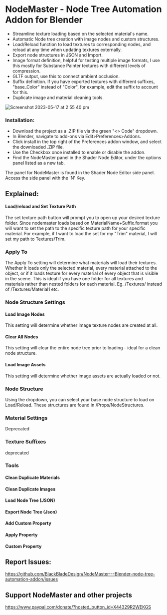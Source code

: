 # NodeMaster - Node Tree Automation Addon for Blender

- Streamline texture loading based on the selected material's name.
- Automatic Node tree creation with image nodes and custom structures.
- Load/Reload function to load textures to corresponding nodes, and reload at any time when updating textures externally.
- Export node structures in JSON and Import. 
- Image format definition, helpful for testing multiple image formats, I use this mostly for Substance Painter textures with different levels of compression.
- GLTF output, use this to connect ambient occlusion. 
- Suffix definition. If you have exported textures with different suffixes, "base_Color" instead of "Color", for example, edit the suffix to account for this.
- Duplicate image and material cleaning tools. 

![Screenshot 2023-05-17 at 2 55 40 pm](https://github.com/BlackBladeDesign/NodeMaster---Blender-node-tree-automation-addon/assets/126746830/a475efe8-d9cc-4708-9dfd-d1b26b9e1d1a)

### Installation:
- Download the project as a .ZIP file via the green "<> Code" dropdown.
- In Blender, navigate to add-ons via Edit>Preferences>Addons.
- Click install in the top right of the Preferences addon window, and select the downloaded .ZIP file. 
- Use the Checkbox once installed to enable or disable the addon. 
- Find the NodeMaster panel in the Shader Node Editor, under the options panel listed as a new tab.

The panel for NodeMaster is found in the Shader Node Editor side panel. Access the side panel with the 'N' Key.
## Explained:
#### Load/reload and Set Texture Path
The set texture path button will prompt you to open up your desired texture folder. Since nodemaster loads based on MaterialName+Suffix.format you will want to set the path to the specific texture path for your specific material. For example, if I want to load the set for my "Trim" material, I will set my path to Textures/Trim.

### Apply To
The Apply To setting will determine what materials will load their textures. Whether it loads only the selected material, every material attached to the object, or if it loads texture for every material of every object that is visible in the scene. This is ideal if you have one folder for all textures and materials rather than nested folders for each material. Eg. /Textures/ instead of /Textures/Material1 etc.

### Node Structure Settings
#### Load Image Nodes
This setting will determine whether image texture nodes are created at all.

#### Clear All Nodes
This setting will clear the entire node tree prior to loading - ideal for a clean node structure.

#### Load Image Assets
This setting will determine whether image assets are actually loaded or not.

### Node Structure
Using the dropdown, you can select your base node structure to load on Load/Reload. These structures are found in /Props/NodeStructures.

### Material Settings
Deprecated

### Texture Suffixes
deprecated
### Tools

#### Clean Duplicate Materials
#### Clean Duplicate Images
#### Load Node Tree (JSON)
#### Export Node Tree (Json)
#### Add Custom Property
#### Apply Property
#### Custom Property

## Report Issues: 
https://github.com/BlackBladeDesign/NodeMaster---Blender-node-tree-automation-addon/issues
## Support NodeMaster and other projects
https://www.paypal.com/donate/?hosted_button_id=X44329R2WEKGS
